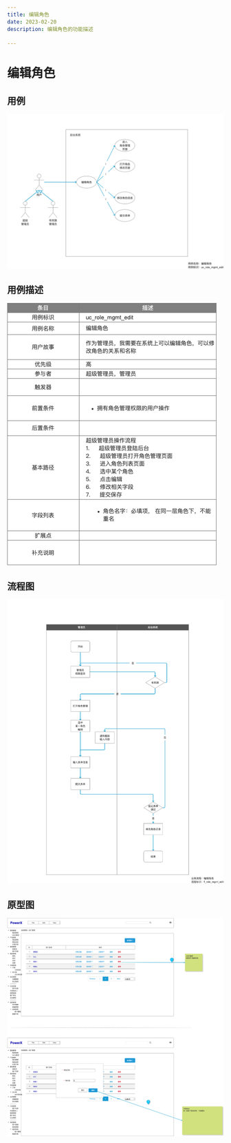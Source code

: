 ```yaml
---
title: 编辑角色
date: 2023-02-20
description: 编辑角色的功能描述

---
```


# 编辑角色


## 用例

![](../../../images/uc_role_mgmt_edit.png)

## 用例描述

![](../../../images/uc_desc_role_mgmt_edit.png)

## 流程图

![](../../../images/fl_role_mgmt_edit.png)

## 原型图

![](../../../images/pt_role_mgmt_edit.png)